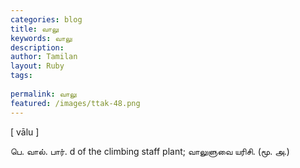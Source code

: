 ```yaml
---
categories: blog
title: வாலு
keywords: வாலு
description: 
author: Tamilan
layout: Ruby
tags: 
 
permalink: வாலு
featured: /images/ttak-48.png
---
```

  
[ vālu ]  
  
பெ. வால். பார். d of the climbing staff plant; வாலுளுவை யரிசி. (மூ. அ.)